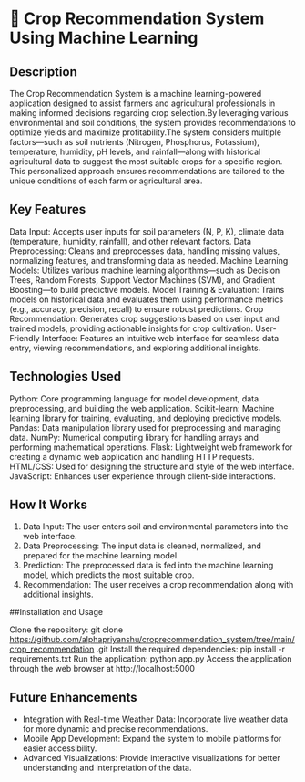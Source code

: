 # 🌾 Crop Recommendation System Using Machine Learning

## Description
The Crop Recommendation System is a machine learning-powered application designed to assist farmers and agricultural
professionals in making informed decisions regarding crop selection.By leveraging various environmental and soil conditions,
the system provides recommendations to optimize yields and maximize profitability.The system considers multiple factors—such
as soil nutrients (Nitrogen, Phosphorus, Potassium), temperature, humidity, pH levels, and rainfall—along with historical 
agricultural data to suggest the most suitable crops for a specific region. This personalized approach ensures recommendations 
are tailored to the unique conditions of each farm or agricultural area.

## Key Features
Data Input: Accepts user inputs for soil parameters (N, P, K), climate data (temperature, humidity, rainfall), and other relevant factors.
Data Preprocessing: Cleans and preprocesses data, handling missing values, normalizing features, and transforming data as needed.
Machine Learning Models: Utilizes various machine learning algorithms—such as Decision Trees, Random Forests, Support Vector Machines (SVM),
and Gradient Boosting—to build predictive models.
Model Training & Evaluation: Trains models on historical data and evaluates them using performance metrics (e.g., accuracy, precision,
recall) to ensure robust predictions.
Crop Recommendation: Generates crop suggestions based on user input and trained models, providing actionable insights for crop cultivation.
User-Friendly Interface: Features an intuitive web interface for seamless data entry, viewing recommendations, and exploring additional insights.

## Technologies Used
Python: Core programming language for model development, data preprocessing, and building the web application.
Scikit-learn: Machine learning library for training, evaluating, and deploying predictive models.
Pandas: Data manipulation library used for preprocessing and managing data.
NumPy: Numerical computing library for handling arrays and performing mathematical operations.
Flask: Lightweight web framework for creating a dynamic web application and handling HTTP requests.
HTML/CSS: Used for designing the structure and style of the web interface.
JavaScript: Enhances user experience through client-side interactions.


## How It Works

1) Data Input: The user enters soil and environmental parameters into the web interface.
2) Data Preprocessing: The input data is cleaned, normalized, and prepared for the machine learning model.
3) Prediction: The preprocessed data is fed into the machine learning model, which predicts the most suitable crop.
4) Recommendation: The user receives a crop recommendation along with additional insights.


##Installation and Usage

Clone the repository: git clone https://github.com/alphapriyanshu/croprecommendation_system/tree/main/crop_recommendation .git Install the required
dependencies: pip install -r requirements.txt Run the application: python app.py Access the application through the web browser at http://localhost:5000

## Future Enhancements

- Integration with Real-time Weather Data: Incorporate live weather data for more dynamic and precise recommendations.
- Mobile App Development: Expand the system to mobile platforms for easier accessibility.
- Advanced Visualizations: Provide interactive visualizations for better understanding and interpretation of the data.




